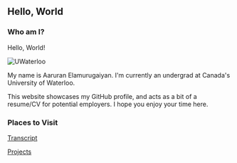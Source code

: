 ## Hello, World

### Who am I?

Hello, World!

![UWaterloo](https://upload.wikimedia.org/wikipedia/en/0/03/Uwaterloo_seal.gif)


My name is Aaruran Elamurugaiyan. I'm currently an undergrad at Canada's University of Waterloo.

This website showcases my GitHub profile, and acts as a bit of a resume/CV for potential employers.
I hope you enjoy your time here.

### Places to Visit

[Transcript](https://aarurane.github.io/transcript)


[Projects](https://aarurane.github.io/projects)


